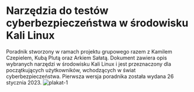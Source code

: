 # Narzędzia do testów cyberbezpieczeństwa w środowisku Kali Linux
Poradnik stworzony w ramach projektu grupowego razem z Kamilem Czepielem, Kubą Plutą oraz Arkiem Sałatą.
Dokument zawiera opis wybranych narzędzi w środowisku Kali Linux i jest przeznaczony dla początkujących użytkowników, wchodzących w świat cyberbezpieczeństwa.
Pierwsza wersja poradnika została wydana 26 stycznia 2023.
![plakat-1](https://github.com/jhgrzybowski/Kali-Linux-poradnik-cyberbezpieczenstwa/assets/87145190/7caf1297-b196-4804-b624-80893b038ba9)
